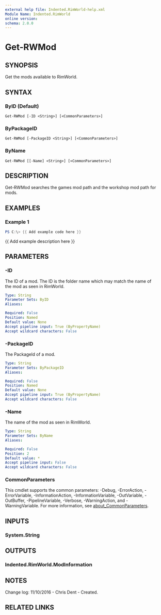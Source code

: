 ```yaml
---
external help file: Indented.RimWorld-help.xml
Module Name: Indented.RimWorld
online version:
schema: 2.0.0
---
```


# Get-RWMod

## SYNOPSIS
Get the mods available to RimWorld.

## SYNTAX

### ByID (Default)
```
Get-RWMod [-ID <String>] [<CommonParameters>]
```

### ByPackageID
```
Get-RWMod [-PackageID <String>] [<CommonParameters>]
```

### ByName
```
Get-RWMod [[-Name] <String>] [<CommonParameters>]
```

## DESCRIPTION
Get-RWMod searches the games mod path and the workshop mod path for mods.

## EXAMPLES

### Example 1
```powershell
PS C:\> {{ Add example code here }}
```

{{ Add example description here }}

## PARAMETERS

### -ID
The ID of a mod.
The ID is the folder name which may match the name of the mod as seen in RimWorld.

```yaml
Type: String
Parameter Sets: ByID
Aliases:

Required: False
Position: Named
Default value: None
Accept pipeline input: True (ByPropertyName)
Accept wildcard characters: False
```

### -PackageID
The PackageId of a mod.

```yaml
Type: String
Parameter Sets: ByPackageID
Aliases:

Required: False
Position: Named
Default value: None
Accept pipeline input: True (ByPropertyName)
Accept wildcard characters: False
```

### -Name
The name of the mod as seen in RimWorld.

```yaml
Type: String
Parameter Sets: ByName
Aliases:

Required: False
Position: 2
Default value: *
Accept pipeline input: False
Accept wildcard characters: False
```

### CommonParameters
This cmdlet supports the common parameters: -Debug, -ErrorAction, -ErrorVariable, -InformationAction, -InformationVariable, -OutVariable, -OutBuffer, -PipelineVariable, -Verbose, -WarningAction, and -WarningVariable. For more information, see [about_CommonParameters](http://go.microsoft.com/fwlink/?LinkID=113216).

## INPUTS

### System.String
## OUTPUTS

### Indented.RimWorld.ModInformation
## NOTES
Change log:
    11/10/2016 - Chris Dent - Created.

## RELATED LINKS
